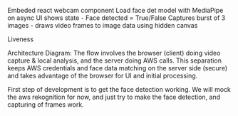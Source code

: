 Embeded react webcam component
Load face det model with MediaPipe on async
UI shows state - Face detected = True/False
Captures burst of 3 images - draws video frames to image data using hidden canvas

Liveness 


Architecture Diagram: The flow involves the browser (client) doing video capture & local analysis, and the server doing AWS calls. This separation keeps AWS credentials and face data matching on the server side (secure) and takes advantage of the browser for UI and initial processing.

First step of development is to get the face detection working. We will mock the aws rekognition for now, and just try to make the face detection, and capturing of frames work. 